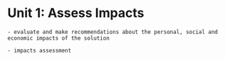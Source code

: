 # Unit 1: Assess Impacts
```{admonition} Students will:
- evaluate and make recommendations about the personal, social and economic impacts of the solution
```
```{admonition} Tools use: 
- impacts assessment
```